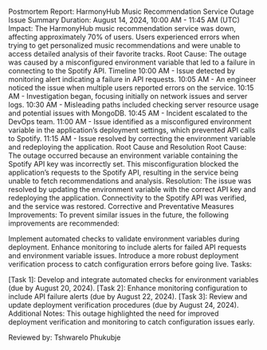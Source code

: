 Postmortem Report: HarmonyHub Music Recommendation Service Outage
Issue Summary
Duration: August 14, 2024, 10:00 AM - 11:45 AM (UTC)
Impact: The HarmonyHub music recommendation service was down, affecting approximately 70% of users. Users experienced errors when trying to get personalized music recommendations and were unable to access detailed analysis of their favorite tracks.
Root Cause: The outage was caused by a misconfigured environment variable that led to a failure in connecting to the Spotify API.
Timeline
10:00 AM - Issue detected by monitoring alert indicating a failure in API requests.
10:05 AM - An engineer noticed the issue when multiple users reported errors on the service.
10:15 AM - Investigation began, focusing initially on network issues and server logs.
10:30 AM - Misleading paths included checking server resource usage and potential issues with MongoDB.
10:45 AM - Incident escalated to the DevOps team.
11:00 AM - Issue identified as a misconfigured environment variable in the application’s deployment settings, which prevented API calls to Spotify.
11:15 AM - Issue resolved by correcting the environment variable and redeploying the application.
Root Cause and Resolution
Root Cause: The outage occurred because an environment variable containing the Spotify API key was incorrectly set. This misconfiguration blocked the application’s requests to the Spotify API, resulting in the service being unable to fetch recommendations and analysis.
Resolution: The issue was resolved by updating the environment variable with the correct API key and redeploying the application. Connectivity to the Spotify API was verified, and the service was restored.
Corrective and Preventative Measures
Improvements: To prevent similar issues in the future, the following improvements are recommended:

Implement automated checks to validate environment variables during deployment.
Enhance monitoring to include alerts for failed API requests and environment variable issues.
Introduce a more robust deployment verification process to catch configuration errors before going live.
Tasks:

[Task 1]: Develop and integrate automated checks for environment variables (due by August 20, 2024).
[Task 2]: Enhance monitoring configuration to include API failure alerts (due by August 22, 2024).
[Task 3]: Review and update deployment verification procedures (due by August 24, 2024).
Additional Notes: This outage highlighted the need for improved deployment verification and monitoring to catch configuration issues early.

Reviewed by: Tshwarelo Phukubje
